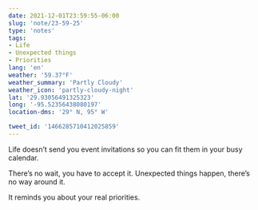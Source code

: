 ```yaml
---
date: 2021-12-01T23:59:55-06:00
slug: 'note/23-59-25'
type: 'notes'
tags:
- Life
- Unexpected things
- Priorities
lang: 'en'
weather: '59.37°F'
weather_summary: 'Partly Cloudy'
weather_icon: 'partly-cloudy-night'
lat: '29.93056491325323'
long: '-95.52356438080197'
location-dms: '29° N, 95° W'

tweet_id: '1466285710412025859'
---
```

Life doesn’t send you event invitations so you can fit them in your busy calendar. 

There’s no wait, you have to accept it. Unexpected things happen, there’s no way around it.

It reminds you about your real priorities.